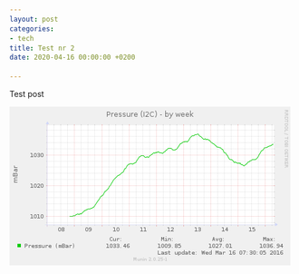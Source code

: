 ```yaml
---
layout: post
categories:
- tech
title: Test nr 2
date: 2020-04-16 00:00:00 +0200

---
```

Test post

![](/assets/munin.png)